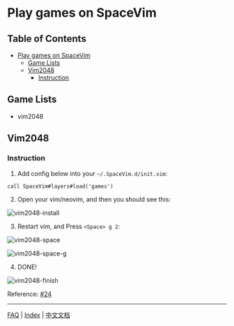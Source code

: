 # Play games on SpaceVim

## Table of Contents

* [Play games on SpaceVim](#play-games-on-spacevim)
   * [Game Lists](#game-lists)
   * [Vim2048](#vim2048)
      * [Instruction](#instruction)


## Game Lists

* vim2048

## Vim2048

### Instruction

1. Add config below into your `~/.SpaceVim.d/init.vim`:

```viml
call SpaceVim#layers#load('games')
```

2. Open your vim/neovim, and then you should see this:

![vim2048-install][vim2048-install-ui]

3. Restart vim, and Press `<Space> g 2`:

![vim2048-space][vim2048-space]

![vim2048-space-g][vim2048-space-g]

4. DONE!

![vim2048-finish][vim2048-done]

Reference: [#24][issue-24]


[vim2048-install-ui]: https://cloud.githubusercontent.com/assets/12933851/25666818/33f2b91c-3054-11e7-89e4-2ffdcb6efb35.png
[vim2048-space]: https://cloud.githubusercontent.com/assets/12933851/25666850/51a9faa6-3054-11e7-9807-172841f3721b.png
[vim2048-space-g]: https://cloud.githubusercontent.com/assets/12933851/25666978/a75640d6-3054-11e7-9bc1-97e234460074.png
[vim2048-done]: https://cloud.githubusercontent.com/assets/12933851/25666993/b10681cc-3054-11e7-9872-b0889f7caa6f.png
[issue-24]: https://github.com/Gabirel/Hack-SpaceVim/issues/24

------------

[FAQ](../FAQ.md#faq) | [Index](../../README.md#table-of-contents) | [中文文档](../../README_zh_CN.md#hack-spacevim)
